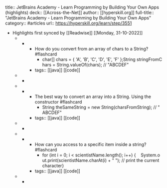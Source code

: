 title:: JetBrains Academy - Learn Programming by Building Your Own Apps (highlights)
deck:: [[Across-the-Net]]
author:: [[hyperskill.org]]
full-title:: "JetBrains Academy - Learn Programming by Building Your Own Apps"
category:: #articles
url:: https://hyperskill.org/learn/step/3551

- Highlights first synced by [[Readwise]] [[Monday, 31-10-2022]]
	- -
		- How do you convert from an array of chars to a String? #flashcard
			- char[] chars = { 'A', 'B', 'C', 'D', 'E', 'F' };String stringFromChars = String.valueOf(chars); // "ABCDEF"
		- tags:: [[java]] [[code]]
	- -
	- -
		- The best way to convert an array into a String. Using the constructor #flashcard
			- String theSameString = new String(charsFromString); // "ABCDEF"
		- tags:: [[java]] [[code]]
	- -
	- -
		- How can you access to a specific item inside a string? #flashcard
			- for (int i = 0; i < scientistName.length(); i++) {    System.out.print(scientistName.charAt(i) + " "); // print the current character}
		- tags:: [[java]] [[code]]
	- -